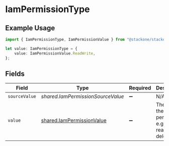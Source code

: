 # IamPermissionType

## Example Usage

```typescript
import { IamPermissionType, IamPermissionValue } from "@stackone/stackone-client-ts/sdk/models/shared";

let value: IamPermissionType = {
    value: IamPermissionValue.ReadWrite,
};
```

## Fields

| Field                                                                         | Type                                                                          | Required                                                                      | Description                                                                   | Example                                                                       |
| ----------------------------------------------------------------------------- | ----------------------------------------------------------------------------- | ----------------------------------------------------------------------------- | ----------------------------------------------------------------------------- | ----------------------------------------------------------------------------- |
| `sourceValue`                                                                 | *shared.IamPermissionSourceValue*                                             | :heavy_minus_sign:                                                            | N/A                                                                           |                                                                               |
| `value`                                                                       | [shared.IamPermissionValue](../../../sdk/models/shared/iampermissionvalue.md) | :heavy_minus_sign:                                                            | The type of the permission, e.g. read, read_write, delete, etc.               | read_write                                                                    |
